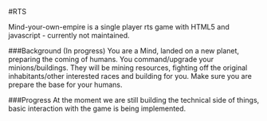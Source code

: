 #RTS

Mind-your-own-empire is a single player rts game with HTML5 and javascript - currently not maintained.

###Background (In progress)
You are a Mind, landed on a new planet, preparing the coming of humans. You command/upgrade your minions/buildings. They will be mining resources, fighting off the original inhabitants/other interested races and building for you. Make sure you are prepare the base for your humans.

###Progress
At the moment we are still building the technical side of things, basic interaction with the game is being implemented.
